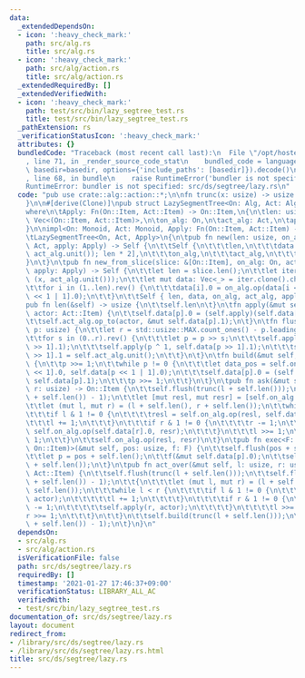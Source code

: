 ```yaml
---
data:
  _extendedDependsOn:
  - icon: ':heavy_check_mark:'
    path: src/alg.rs
    title: src/alg.rs
  - icon: ':heavy_check_mark:'
    path: src/alg/action.rs
    title: src/alg/action.rs
  _extendedRequiredBy: []
  _extendedVerifiedWith:
  - icon: ':heavy_check_mark:'
    path: test/src/bin/lazy_segtree_test.rs
    title: test/src/bin/lazy_segtree_test.rs
  _pathExtension: rs
  _verificationStatusIcon: ':heavy_check_mark:'
  attributes: {}
  bundledCode: "Traceback (most recent call last):\n  File \"/opt/hostedtoolcache/Python/3.9.1/x64/lib/python3.9/site-packages/onlinejudge_verify/documentation/build.py\"\
    , line 71, in _render_source_code_stat\n    bundled_code = language.bundle(stat.path,\
    \ basedir=basedir, options={'include_paths': [basedir]}).decode()\n  File \"/opt/hostedtoolcache/Python/3.9.1/x64/lib/python3.9/site-packages/onlinejudge_verify/languages/user_defined.py\"\
    , line 68, in bundle\n    raise RuntimeError('bundler is not specified: {}'.format(path.as_posix()))\n\
    RuntimeError: bundler is not specified: src/ds/segtree/lazy.rs\n"
  code: "pub use crate::alg::action::*;\n\nfn trunc(x: usize) -> usize {\n\tx >> x.trailing_zeros()\n\
    }\n\n#[derive(Clone)]\npub struct LazySegmentTree<On: Alg, Act: Alg, Apply>\n\
    where\n\tApply: Fn(On::Item, Act::Item) -> On::Item,\n{\n\tlen: usize,\n\tdata:\
    \ Vec<(On::Item, Act::Item)>,\n\ton_alg: On,\n\tact_alg: Act,\n\tapply: Apply,\n\
    }\n\nimpl<On: Monoid, Act: Monoid, Apply: Fn(On::Item, Act::Item) -> On::Item>\n\
    \tLazySegmentTree<On, Act, Apply>\n{\n\tpub fn new(len: usize, on_alg: On, act_alg:\
    \ Act, apply: Apply) -> Self {\n\t\tSelf {\n\t\t\tlen,\n\t\t\tdata: vec![(on_alg.unit(),\
    \ act_alg.unit()); len * 2],\n\t\t\ton_alg,\n\t\t\tact_alg,\n\t\t\tapply,\n\t\t\
    }\n\t}\n\tpub fn new_from_slice(slice: &[On::Item], on_alg: On, act_alg: Act,\
    \ apply: Apply) -> Self {\n\t\tlet len = slice.len();\n\t\tlet iter = slice.iter().map(|&x|\
    \ (x, act_alg.unit()));\n\t\tlet mut data: Vec<_> = iter.clone().chain(iter).collect();\n\
    \t\tfor i in (1..len).rev() {\n\t\t\tdata[i].0 = on_alg.op(data[i << 1].0, data[i\
    \ << 1 | 1].0);\n\t\t}\n\t\tSelf { len, data, on_alg, act_alg, apply }\n\t}\n\t\
    pub fn len(&self) -> usize {\n\t\tself.len\n\t}\n\tfn apply(&mut self, p: usize,\
    \ actor: Act::Item) {\n\t\tself.data[p].0 = (self.apply)(self.data[p].0, actor);\n\
    \t\tself.act_alg.op_to(actor, &mut self.data[p].1);\n\t}\n\tfn flush(&mut self,\
    \ p: usize) {\n\t\tlet r = std::usize::MAX.count_ones() - p.leading_zeros();\n\
    \t\tfor s in (0..r).rev() {\n\t\t\tlet p = p >> s;\n\t\t\tself.apply(p, self.data[p\
    \ >> 1].1);\n\t\t\tself.apply(p ^ 1, self.data[p >> 1].1);\n\t\t\tself.data[p\
    \ >> 1].1 = self.act_alg.unit();\n\t\t}\n\t}\n\tfn build(&mut self, mut p: usize)\
    \ {\n\t\tp >>= 1;\n\t\twhile p != 0 {\n\t\t\tlet data_pos = self.on_alg.op(self.data[p\
    \ << 1].0, self.data[p << 1 | 1].0);\n\t\t\tself.data[p].0 = (self.apply)(data_pos,\
    \ self.data[p].1);\n\t\t\tp >>= 1;\n\t\t}\n\t}\n\tpub fn ask(&mut self, l: usize,\
    \ r: usize) -> On::Item {\n\t\tself.flush(trunc(l + self.len()));\n\t\tself.flush(trunc(r\
    \ + self.len()) - 1);\n\t\tlet [mut resl, mut resr] = [self.on_alg.unit(); 2];\n\
    \t\tlet (mut l, mut r) = (l + self.len(), r + self.len());\n\t\twhile l < r {\n\
    \t\t\tif l & 1 != 0 {\n\t\t\t\tresl = self.on_alg.op(resl, self.data[l].0);\n\t\
    \t\t\tl += 1;\n\t\t\t}\n\t\t\tif r & 1 != 0 {\n\t\t\t\tr -= 1;\n\t\t\t\tresr =\
    \ self.on_alg.op(self.data[r].0, resr);\n\t\t\t}\n\t\t\tl >>= 1;\n\t\t\tr >>=\
    \ 1;\n\t\t}\n\t\tself.on_alg.op(resl, resr)\n\t}\n\tpub fn exec<F: FnOnce(&mut\
    \ On::Item)>(&mut self, pos: usize, f: F) {\n\t\tself.flush(pos + self.len());\n\
    \t\tlet p = pos + self.len();\n\t\tf(&mut self.data[p].0);\n\t\tself.build(pos\
    \ + self.len());\n\t}\n\tpub fn act_over(&mut self, l: usize, r: usize, actor:\
    \ Act::Item) {\n\t\tself.flush(trunc(l + self.len()));\n\t\tself.flush(trunc(r\
    \ + self.len()) - 1);\n\t\t{\n\t\t\tlet (mut l, mut r) = (l + self.len(), r +\
    \ self.len());\n\t\t\twhile l < r {\n\t\t\t\tif l & 1 != 0 {\n\t\t\t\t\tself.apply(l,\
    \ actor);\n\t\t\t\t\tl += 1;\n\t\t\t\t}\n\t\t\t\tif r & 1 != 0 {\n\t\t\t\t\tr\
    \ -= 1;\n\t\t\t\t\tself.apply(r, actor);\n\t\t\t\t}\n\t\t\t\tl >>= 1;\n\t\t\t\t\
    r >>= 1;\n\t\t\t}\n\t\t}\n\t\tself.build(trunc(l + self.len()));\n\t\tself.build(trunc(r\
    \ + self.len()) - 1);\n\t}\n}\n"
  dependsOn:
  - src/alg.rs
  - src/alg/action.rs
  isVerificationFile: false
  path: src/ds/segtree/lazy.rs
  requiredBy: []
  timestamp: '2021-01-27 17:46:37+09:00'
  verificationStatus: LIBRARY_ALL_AC
  verifiedWith:
  - test/src/bin/lazy_segtree_test.rs
documentation_of: src/ds/segtree/lazy.rs
layout: document
redirect_from:
- /library/src/ds/segtree/lazy.rs
- /library/src/ds/segtree/lazy.rs.html
title: src/ds/segtree/lazy.rs
---
```

